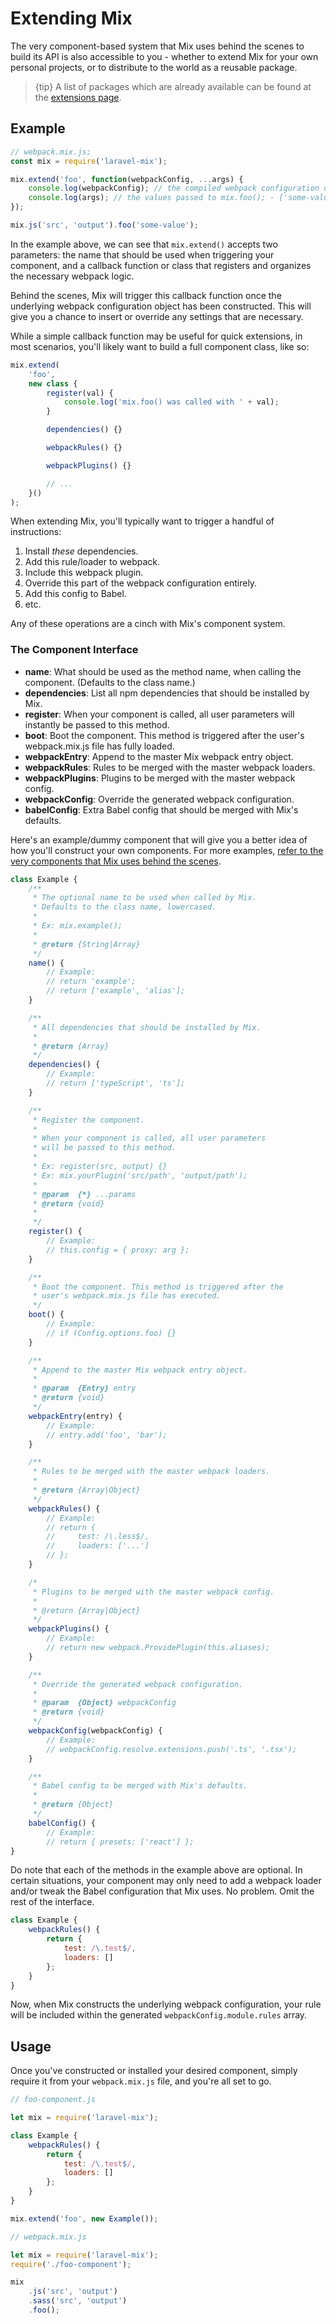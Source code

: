 # Extending Mix

The very component-based system that Mix uses behind the scenes to build its API is also accessible to you - whether to extend Mix for your own personal projects, or to distribute to the world as a reusable package.

> {tip} A list of packages which are already available can be found at the <a href="https://laravel-mix.com/extensions">extensions page</a>.

## Example

```js
// webpack.mix.js;
const mix = require('laravel-mix');

mix.extend('foo', function(webpackConfig, ...args) {
    console.log(webpackConfig); // the compiled webpack configuration object.
    console.log(args); // the values passed to mix.foo(); - ['some-value']
});

mix.js('src', 'output').foo('some-value');
```

In the example above, we can see that `mix.extend()` accepts two parameters: the name that should be used when triggering your component, and a callback function or class that registers and organizes the necessary webpack logic.

Behind the scenes, Mix will trigger this callback function once the underlying webpack configuration object has been constructed. This will give you a chance to insert or override any settings that are necessary.

While a simple callback function may be useful for quick extensions, in most scenarios, you'll likely want to build a full component class, like so:

```js
mix.extend(
    'foo',
    new class {
        register(val) {
            console.log('mix.foo() was called with ' + val);
        }

        dependencies() {}

        webpackRules() {}

        webpackPlugins() {}

        // ...
    }()
);
```

When extending Mix, you'll typically want to trigger a handful of instructions:

1.  Install _these_ dependencies.
2.  Add this rule/loader to webpack.
3.  Include this webpack plugin.
4.  Override this part of the webpack configuration entirely.
5.  Add this config to Babel.
6.  etc.

Any of these operations are a cinch with Mix's component system.

### The Component Interface

*   **name**: What should be used as the method name, when calling the component. (Defaults to the class name.)
*   **dependencies**: List all npm dependencies that should be installed by Mix.
*   **register**: When your component is called, all user parameters will instantly be passed to this method.
*   **boot**: Boot the component. This method is triggered after the user's webpack.mix.js file has fully loaded.
*   **webpackEntry**: Append to the master Mix webpack entry object.
*   **webpackRules**: Rules to be merged with the master webpack loaders.
*   **webpackPlugins**: Plugins to be merged with the master webpack config.
*   **webpackConfig**: Override the generated webpack configuration.
*   **babelConfig**: Extra Babel config that should be merged with Mix's defaults.

Here's an example/dummy component that will give you a better idea of how you'll construct your own components. For more examples, [refer to the very
components that Mix uses behind the scenes](https://github.com/JeffreyWay/laravel-mix/tree/master/src/components).

```js
class Example {
    /**
     * The optional name to be used when called by Mix.
     * Defaults to the class name, lowercased.
     *
     * Ex: mix.example();
     *
     * @return {String|Array}
     */
    name() {
        // Example:
        // return 'example';
        // return ['example', 'alias'];
    }

    /**
     * All dependencies that should be installed by Mix.
     *
     * @return {Array}
     */
    dependencies() {
        // Example:
        // return ['typeScript', 'ts'];
    }

    /**
     * Register the component.
     *
     * When your component is called, all user parameters
     * will be passed to this method.
     *
     * Ex: register(src, output) {}
     * Ex: mix.yourPlugin('src/path', 'output/path');
     *
     * @param  {*} ...params
     * @return {void}
     *
     */
    register() {
        // Example:
        // this.config = { proxy: arg };
    }

    /**
     * Boot the component. This method is triggered after the
     * user's webpack.mix.js file has executed.
     */
    boot() {
        // Example:
        // if (Config.options.foo) {}
    }

    /**
     * Append to the master Mix webpack entry object.
     *
     * @param  {Entry} entry
     * @return {void}
     */
    webpackEntry(entry) {
        // Example:
        // entry.add('foo', 'bar');
    }

    /**
     * Rules to be merged with the master webpack loaders.
     *
     * @return {Array|Object}
     */
    webpackRules() {
        // Example:
        // return {
        //     test: /\.less$/,
        //     loaders: ['...']
        // };
    }

    /*
     * Plugins to be merged with the master webpack config.
     *
     * @return {Array|Object}
     */
    webpackPlugins() {
        // Example:
        // return new webpack.ProvidePlugin(this.aliases);
    }

    /**
     * Override the generated webpack configuration.
     *
     * @param  {Object} webpackConfig
     * @return {void}
     */
    webpackConfig(webpackConfig) {
        // Example:
        // webpackConfig.resolve.extensions.push('.ts', '.tsx');
    }

    /**
     * Babel config to be merged with Mix's defaults.
     *
     * @return {Object}
     */
    babelConfig() {
        // Example:
        // return { presets: ['react'] };
}
```

Do note that each of the methods in the example above are optional. In certain situations, your component may only need to add a webpack loader and/or tweak the Babel configuration that Mix uses. No problem. Omit the rest of the interface.

```js
class Example {
    webpackRules() {
        return {
            test: /\.test$/,
            loaders: []
        };
    }
}
```

Now, when Mix constructs the underlying webpack configuration, your rule will be included within the generated `webpackConfig.module.rules` array.

## Usage

Once you've constructed or installed your desired component, simply require it from your `webpack.mix.js` file, and you're all set to go.

```js
// foo-component.js

let mix = require('laravel-mix');

class Example {
    webpackRules() {
        return {
            test: /\.test$/,
            loaders: []
        };
    }
}

mix.extend('foo', new Example());
```

```js
// webpack.mix.js

let mix = require('laravel-mix');
require('./foo-component');

mix
    .js('src', 'output')
    .sass('src', 'output')
    .foo();
```
